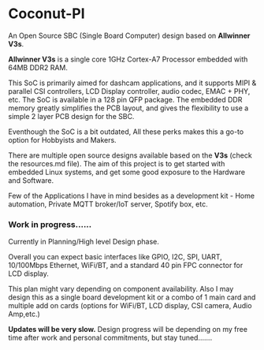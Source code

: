 # Coconut-PI

An Open Source SBC (Single Board Computer) design based on <b>Allwinner V3s</b>. 

<b>Allwinner V3s</b> is a single core 1GHz Cortex-A7 Processor embedded with 64MB DDR2 RAM.

This SoC is primarily aimed for dashcam applications, and it supports MIPI & parallel CSI controllers, LCD Display controller, audio codec, EMAC + PHY, etc.
The SoC is available in a 128 pin QFP package. The embedded DDR memory greatly simplifies the PCB layout, and gives the flexibility to use a simple 2 layer PCB design for the SBC.

Eventhough the SoC is a bit outdated, All these perks makes this a go-to option for Hobbyists and Makers.

There are multiple open source designs available based on the <b>V3s</b> (check the resources.md file). The aim of this project is to get started with embedded Linux systems, and get some good exposure to the Hardware and Software.

Few of the Applications I have in mind besides as a development kit - Home automation, Private MQTT broker/IoT server, Spotify box, etc.
<br>
<h3>Work in progress......</h3>


 Currently in Planning/High level Design phase. 
 
 Overall you can expect basic interfaces like GPIO, I2C, SPI, UART, 10/100Mbps Ethernet, WiFi/BT, and a standard 40 pin FPC connector for LCD display.
 
 This plan might vary depending on component availability. Also I may design this as a single board development kit or a combo of 1 main card and multiple add on cards (options for WiFi/BT, LCD display, CSI camera, Audio Amp,etc.)
 
 <b>Updates will be very slow.</b> Design progress will be depending on my free time after work and personal commitments, but stay tuned.......
